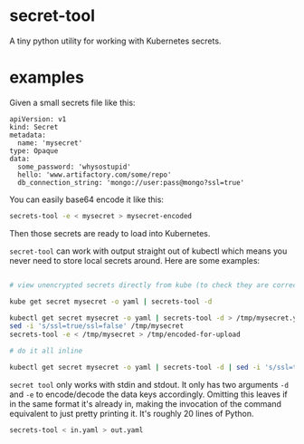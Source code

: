 
# secret-tool

A tiny python utility for working with Kubernetes secrets.

# examples

Given a small secrets file like this:

```text
apiVersion: v1
kind: Secret
metadata:
  name: 'mysecret'
type: Opaque
data:
  some_password: 'whysostupid'
  hello: 'www.artifactory.com/some/repo'
  db_connection_string: 'mongo://user:pass@mongo?ssl=true'
```

You can easily base64 encode it like this:

```bash
secrets-tool -e < mysecret > mysecret-encoded
```

Then those secrets are ready to load into Kubernetes.

`secret-tool` can work with output straight out of kubectl
which means you never need to store local secrets around. Here
are some examples:

```bash

# view unencrypted secrets directly from kube (to check they are correct)

kube get secret mysecret -o yaml | secrets-tool -d                              # view secrets decoded (to check they are correct)

kubectl get secret mysecret -o yaml | secrets-tool -d > /tmp/mysecret.yaml      # store locally as decoded.
sed -i 's/ssl=true/ssl=false' /tmp/mysecret                                     # work with it in the decoded version freely
secrets-tool -e < /tmp/mysecret > /tmp/encoded-for-upload                       # encode it easily again

# do it all inline

kubectl get secret mysecret -o yaml | secrets-tool -d | sed -i 's/ssl=true/ssl=false' | secrets-tool -e | kubectl ...
```

`secret tool` only works with stdin and stdout. It only has two arguments `-d` and `-e` to encode/decode the data keys accordingly. Omitting this leaves if in the same format it's already in, making the invocation of the command equivalent to just pretty printing it. It's roughly 20 lines of Python.

```bash
secrets-tool < in.yaml > out.yaml
```
